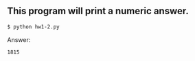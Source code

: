 This program will print a numeric answer.
-----------------------------------------

```sh
$ python hw1-2.py
```

Answer:
```sh
1815
```
